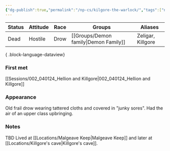 ```yaml
---
{"dg-publish":true,"permalink":"/np-cs/kilgore-the-warlock/","tags":["npc"],"noteIcon":"npc"}
---
```


| Status | Attitude | Race | Groups           | Aliases           |
| ------ | -------- | ---- | ---------------- | ----------------- |
| Dead   | Hostile  | Drow | [[Groups/Demon family\|Demon Family]] | Zeligar, Killgore |

{ .block-language-dataview}
### First met
[[Sessions/002_040124_Hellion and Killgore\|002_040124_Hellion and Killgore]]
### Appearance
Old frail drow wearing tattered cloths and covered in "junky sores". Had the air of an upper class upbringing.

### Notes
TBD
Lived at [[Locations/Malgeave Keep\|Malgeave Keep]] and later at [[Locations/Killgore's cave\|Killgore's cave]].